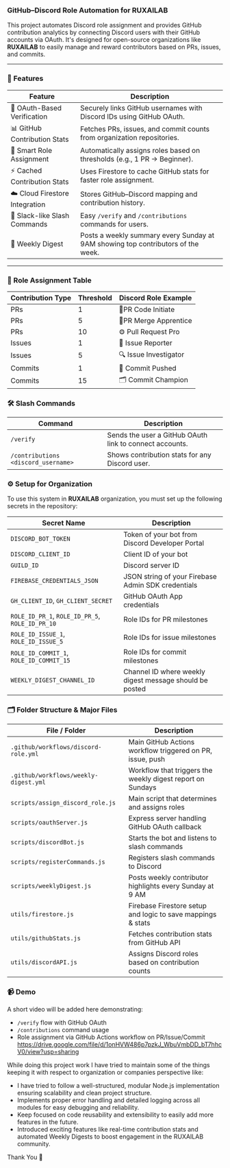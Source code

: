 ### GitHub–Discord Role Automation for RUXAILAB

This project automates Discord role assignment and provides GitHub contribution analytics by connecting Discord users with their GitHub accounts via OAuth. It's designed for open-source organizations like **RUXAILAB** to easily manage and reward contributors based on PRs, issues, and commits.

---
### 🚀 Features

| Feature                    | Description                                                                 |
|---------------------------|-----------------------------------------------------------------------------|
| 🔐 OAuth-Based Verification | Securely links GitHub usernames with Discord IDs using GitHub OAuth.        |
| 📊 GitHub Contribution Stats | Fetches PRs, issues, and commit counts from organization repositories.      |
| 🧠 Smart Role Assignment     | Automatically assigns roles based on thresholds (e.g., 1 PR → Beginner).     |
| ⚡ Cached Contribution Stats | Uses Firestore to cache GitHub stats for faster role assignment.            |
| ☁️ Cloud Firestore Integration | Stores GitHub–Discord mapping and contribution history.                    |
| 🧾 Slack-like Slash Commands | Easy `/verify` and `/contributions` commands for users.                     |
| 📢 Weekly Digest            | Posts a weekly summary every Sunday at 9AM showing top contributors of the week. |
---

### 📌 Role Assignment Table

| Contribution Type | Threshold | Discord Role Example     |
|-------------------|-----------|---------------------------|
| PRs               | 1         | 🔧PR  Code Initiate       |
| PRs               | 5         | 🔩PR Merge Apprentice     |
| PRs               | 10        | ⚙️ Pull Request Pro       |
| Issues            | 1         | 🧐 Issue Reporter         |
| Issues            | 5         | 🔍 Issue Investigator     |
| Commits           | 1         | 🔁 Commit Pushed          |
| Commits           | 15        | 🗂️ Commit Champion        |


### 🛠 Slash Commands

| Command                                | Description                                                   |
|----------------------------------------|---------------------------------------------------------------|
| `/verify`                              | Sends the user a GitHub OAuth link to connect accounts.       |
| `/contributions <discord_username>`    | Shows contribution stats for any Discord user.                |

### ⚙️ Setup for Organization

To use this system in **RUXAILAB** organization, you must set up the following secrets in the repository:

| Secret Name                  | Description                                                              |
|-----------------------------|--------------------------------------------------------------------------|
| `DISCORD_BOT_TOKEN`         | Token of your bot from Discord Developer Portal                          |
| `DISCORD_CLIENT_ID`         | Client ID of your bot                                                    |
| `GUILD_ID`                  | Discord server ID                                                        |
| `FIREBASE_CREDENTIALS_JSON` | JSON string of your Firebase Admin SDK credentials                       |
| `GH_CLIENT_ID`, `GH_CLIENT_SECRET` | GitHub OAuth App credentials                                      |
| `ROLE_ID_PR_1`, `ROLE_ID_PR_5`, `ROLE_ID_PR_10`         | Role IDs for PR milestones                    |
| `ROLE_ID_ISSUE_1`, `ROLE_ID_ISSUE_5`                   | Role IDs for issue milestones                |
| `ROLE_ID_COMMIT_1`, `ROLE_ID_COMMIT_15`               | Role IDs for commit milestones               |
| `WEEKLY_DIGEST_CHANNEL_ID`               | Channel ID where weekly digest message should be posted               |
### 🗂 Folder Structure & Major Files

| File / Folder                            | Description                                                             |
|------------------------------------------|-------------------------------------------------------------------------|
| `.github/workflows/discord-role.yml`     | Main GitHub Actions workflow triggered on PR, issue, push              |
| `.github/workflows/weekly-digest.yml`     | Workflow that triggers the weekly digest report on Sundays              |
| `scripts/assign_discord_role.js`         | Main script that determines and assigns roles                          |
| `scripts/oauthServer.js`                 | Express server handling GitHub OAuth callback                          |
| `scripts/discordBot.js`                  | Starts the bot and listens to slash commands                           |
| `scripts/registerCommands.js`            | Registers slash commands to Discord                                    |
| `scripts/weeklyDigest.js`            | Posts weekly contributor highlights every Sunday at 9 AM                                     |
| `utils/firestore.js`                     | Firebase Firestore setup and logic to save mappings & stats            |
| `utils/githubStats.js`                   | Fetches contribution stats from GitHub API                             |
| `utils/discordAPI.js`                    | Assigns Discord roles based on contribution counts                     |


### 📹 Demo

A short video will be added here demonstrating:

- `/verify` flow with GitHub OAuth
- `/contributions` command usage
- Role assignment via GitHub Actions workflow on PR/Issue/Commit
https://drive.google.com/file/d/1onHVW486p7pzkJ_WbuVmbDD_bT7hhcV0/view?usp=sharing

While doing this project work I have tried to maintain some of the things keeping it with respect to organization or companies perspective like:
- I have tried to follow a well-structured, modular Node.js implementation ensuring scalability and clean project structure.
- Implements proper error handling and detailed logging across all modules for easy debugging and reliability.
- Keep focused on code reusability and extensibility to easily add more features in the future.
- Introduced exciting features like real-time contribution stats and automated Weekly Digests to boost engagement in the RUXAILAB community.

Thank You 🙏


